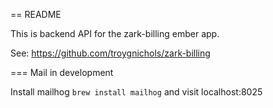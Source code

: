 == README

This is backend API for the zark-billing ember app.

See: https://github.com/troygnichols/zark-billing

=== Mail in development

Install mailhog `brew install mailhog` and visit localhost:8025
